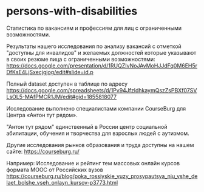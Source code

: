 # persons-with-disabilities
Статистика по вакансиям и профессиям для лиц с ограниченными возможностями. 

Результаты нашего исследования по анализу вакансий с отметкой "доступны для инвалидов" и желаемых должностей которые указывают в своих резюме лица с ограниченными возможностями:
https://docs.google.com/presentation/d/1RUQZIvNoJAvMoHJJdFq0M6EH5rDfKsE4LjSxecjgjog/edit#slide=id.p


Полный dataset доступен в таблице по адресу https://docs.google.com/spreadsheets/d/1Pv94JfzldhkaymQszZsPBXf07SVLsOL5-MAfPMCR1JM/edit#gid=1855818077

Исследование выполнено специалистами компании CourseBurg для Центра «Антон тут рядом».

"Антон тут рядом" единственный в России центр социальной абилитации, обучения и творчества для взрослых людей с аутизмом. 


Другие исследования рынков образования и труда доступны на нашем сайте: https://courseburg.ru/

Например: Исследование и рейтинг тем массовых онлайн курсов формата МООC от Российских вузов  https://courseburg.ru/blog/poka_rossiyskie_vuzy_prosypautsya_niu_vshe_delaet_bolshe_vseh_onlayn_kursov-p3773.html
